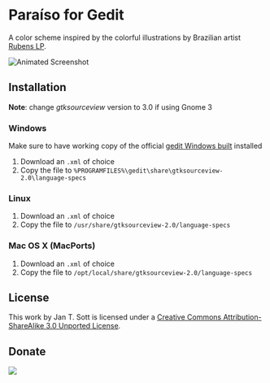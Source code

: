 # Paraíso for Gedit

A color scheme inspired by the colorful illustrations by Brazilian artist [Rubens LP][1].

![Animated Screenshot][2]

## Installation

__Note__: change *gtksourceview* version to 3.0 if using Gnome 3

### Windows

Make sure to have working copy of the official [gedit Windows built][3] installed

1. Download an `.xml` of choice
2. Copy the file to `%PROGRAMFILES%\gedit\share\gtksourceview-2.0\language-specs`

### Linux

1. Download an `.xml` of choice
2. Copy the file to `/usr/share/gtksourceview-2.0/language-specs`

### Mac OS X (MacPorts)

1. Download an `.xml` of choice
2. Copy the file to `/opt/local/share/gtksourceview-2.0/language-specs`

## License

This work by Jan T. Sott is licensed under a [Creative Commons Attribution-ShareAlike 3.0 Unported License][4].

## Donate

[<img src="https://raw.github.com/balupton/flattr-buttons/master/badge-89x18.gif" />][5]

[1]: http://www.rubenslp.com.br/
[2]: https://raw.github.com/idleberg/Paraiso-iTerm2/master/images/screenshot.gif
[3]: http://live.gnome.org/Gedit/Windows
[4]: http://creativecommons.org/licenses/by-sa/3.0/deed.en_US
[5]: https://flattr.com/submit/auto?user_id=idleberg&url=https://github.com/idleberg/Paraiso-Gedit/&title=Zissou&20Color%20Schemes&description=A%29color%29scheme%29inspired%29by%29the%29colorful%29illustrations%29by%29Brazilian%29artist%29Rubens%29LP&language=en_GB&tags=gedit,color%20scheme,theme,syntax%20highlight,style-sheets&hidden=0&category=software